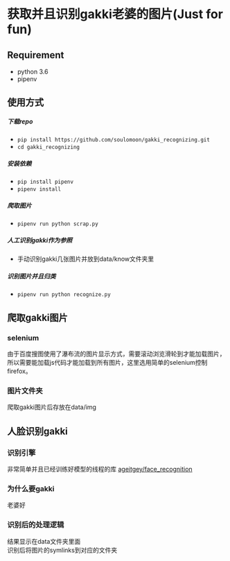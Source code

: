 # 获取并且识别gakki老婆的图片(Just for fun)

## Requirement
* python 3.6
* pipenv

## 使用方式
##### 下载repo
* `pip install https://github.com/soulomoon/gakki_recognizing.git`
* `cd gakki_recognizing`
##### 安装依赖
* `pip install pipenv`
* `pipenv install`
##### 爬取图片
* `pipenv run python scrap.py`
##### 人工识别gakki作为参照
* 手动识别gakki几张图片并放到data/know文件夹里
##### 识别图片并且归类
* `pipenv run python recognize.py`

## 爬取gakki图片

### selenium
由于百度搜图使用了瀑布流的图片显示方式，需要滚动浏览滑轮到才能加载图片，  
所以需要能加载js代码才能加载到所有图片，这里选用简单的selenium控制firefox。

### 图片文件夹
爬取gakki图片后存放在data/img


## 人脸识别gakki

### 识别引擎
非常简单并且已经训练好模型的线程的库 [ageitgey/face_recognition](https://github.com/ageitgey/face_recognition)

### 为什么要gakki
老婆好

### 识别后的处理逻辑
结果显示在data文件夹里面  
识别后将图片的symlinks到对应的文件夹
